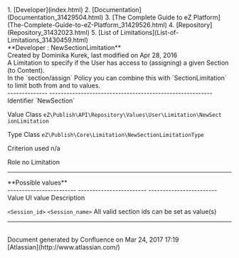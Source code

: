 <div id="page">
<div id="main" class="aui-page-panel">
<div id="main-header">
<div id="breadcrumb-section">
1.  [Developer](index.html)
2.  [Documentation](Documentation_31429504.html)
3.  [The Complete Guide to eZ
    Platform](The-Complete-Guide-to-eZ-Platform_31429526.html)
4.  [Repository](Repository_31432023.html)
5.  [List of Limitations](List-of-Limitations_31430459.html)

</div>
**Developer : NewSectionLimitation**

</div>
<div id="content" class="view">
<div class="page-metadata">
Created by Dominika Kurek, last modified on Apr 28, 2016

</div>
<div id="main-content" class="wiki-content group">
<div class="contentLayout2">
<div class="columnLayout two-right-sidebar"
data-layout="two-right-sidebar">
<div class="cell normal" data-type="normal">
<div class="innerCell">
A Limitation to specify if the User has access to (assigning) a given
Section (to Content).

<div
class="confluence-information-macro confluence-information-macro-tip">
<div class="confluence-information-macro-body">
In the `section/assign` Policy you can combine this with
`SectionLimitation` to limit both from and to values.

</div>
</div>
<div class="table-wrap">
  -------------- ---------------------------------------------------------
  Identifier     `NewSection`

  Value Class    `eZ\Publish\API\Repository\Values\User\Limitation\NewSect
                 ionLimitation`

  Type Class     `eZ\Publish\Core\Limitation\NewSectionLimitationType`

  Criterion used n/a

  Role           no
  Limitation     
  -------------- ---------------------------------------------------------

</div>
**Possible values**

<div class="table-wrap">
  ------------------------ ------------------------ ------------------------
  Value                    UI value                 Description

  `<Session_id>`           `<Session_name>`         All valid section ids
                                                    can be set as value(s)
  ------------------------ ------------------------ ------------------------

</div>
</div>
</div>
<div class="cell aside" data-type="aside">
<div class="innerCell">
 

</div>
</div>
</div>
</div>
</div>
</div>
</div>
<div id="footer" role="contentinfo">
<div class="section footer-body">
Document generated by Confluence on Mar 24, 2017 17:19

<div id="footer-logo">
[Atlassian](http://www.atlassian.com/)

</div>
</div>
</div>
</div>

